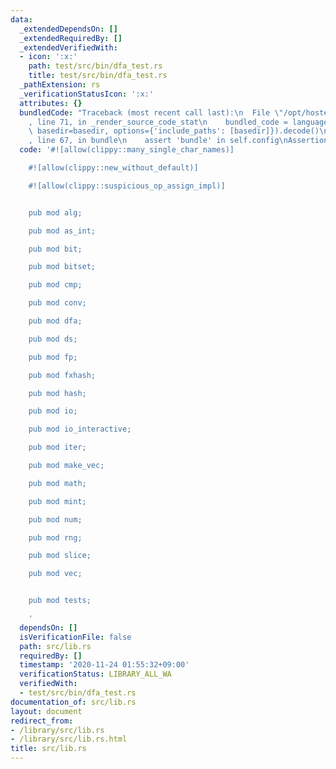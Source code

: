 ```yaml
---
data:
  _extendedDependsOn: []
  _extendedRequiredBy: []
  _extendedVerifiedWith:
  - icon: ':x:'
    path: test/src/bin/dfa_test.rs
    title: test/src/bin/dfa_test.rs
  _pathExtension: rs
  _verificationStatusIcon: ':x:'
  attributes: {}
  bundledCode: "Traceback (most recent call last):\n  File \"/opt/hostedtoolcache/Python/3.9.0/x64/lib/python3.9/site-packages/onlinejudge_verify/documentation/build.py\"\
    , line 71, in _render_source_code_stat\n    bundled_code = language.bundle(stat.path,\
    \ basedir=basedir, options={'include_paths': [basedir]}).decode()\n  File \"/opt/hostedtoolcache/Python/3.9.0/x64/lib/python3.9/site-packages/onlinejudge_verify/languages/user_defined.py\"\
    , line 67, in bundle\n    assert 'bundle' in self.config\nAssertionError\n"
  code: '#![allow(clippy::many_single_char_names)]

    #![allow(clippy::new_without_default)]

    #![allow(clippy::suspicious_op_assign_impl)]


    pub mod alg;

    pub mod as_int;

    pub mod bit;

    pub mod bitset;

    pub mod cmp;

    pub mod conv;

    pub mod dfa;

    pub mod ds;

    pub mod fp;

    pub mod fxhash;

    pub mod hash;

    pub mod io;

    pub mod io_interactive;

    pub mod iter;

    pub mod make_vec;

    pub mod math;

    pub mod mint;

    pub mod num;

    pub mod rng;

    pub mod slice;

    pub mod vec;


    pub mod tests;

    '
  dependsOn: []
  isVerificationFile: false
  path: src/lib.rs
  requiredBy: []
  timestamp: '2020-11-24 01:55:32+09:00'
  verificationStatus: LIBRARY_ALL_WA
  verifiedWith:
  - test/src/bin/dfa_test.rs
documentation_of: src/lib.rs
layout: document
redirect_from:
- /library/src/lib.rs
- /library/src/lib.rs.html
title: src/lib.rs
---
```

